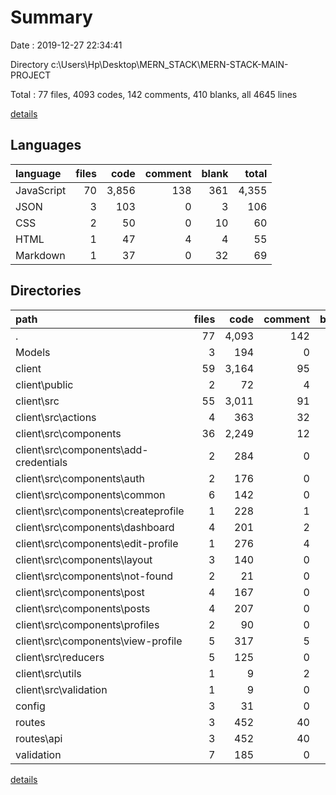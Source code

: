 # Summary

Date : 2019-12-27 22:34:41

Directory c:\Users\Hp\Desktop\MERN_STACK\MERN-STACK-MAIN-PROJECT

Total : 77 files,  4093 codes, 142 comments, 410 blanks, all 4645 lines

[details](details.md)

## Languages
| language | files | code | comment | blank | total |
| :--- | ---: | ---: | ---: | ---: | ---: |
| JavaScript | 70 | 3,856 | 138 | 361 | 4,355 |
| JSON | 3 | 103 | 0 | 3 | 106 |
| CSS | 2 | 50 | 0 | 10 | 60 |
| HTML | 1 | 47 | 4 | 4 | 55 |
| Markdown | 1 | 37 | 0 | 32 | 69 |

## Directories
| path | files | code | comment | blank | total |
| :--- | ---: | ---: | ---: | ---: | ---: |
| . | 77 | 4,093 | 142 | 410 | 4,645 |
| Models | 3 | 194 | 0 | 9 | 203 |
| client | 59 | 3,164 | 95 | 301 | 3,560 |
| client\public | 2 | 72 | 4 | 5 | 81 |
| client\src | 55 | 3,011 | 91 | 263 | 3,365 |
| client\src\actions | 4 | 363 | 32 | 31 | 426 |
| client\src\components | 36 | 2,249 | 12 | 167 | 2,428 |
| client\src\components\add-credentials | 2 | 284 | 0 | 6 | 290 |
| client\src\components\auth | 2 | 176 | 0 | 11 | 187 |
| client\src\components\common | 6 | 142 | 0 | 18 | 160 |
| client\src\components\createprofile | 1 | 228 | 1 | 12 | 241 |
| client\src\components\dashboard | 4 | 201 | 2 | 13 | 216 |
| client\src\components\edit-profile | 1 | 276 | 4 | 16 | 296 |
| client\src\components\layout | 3 | 140 | 0 | 15 | 155 |
| client\src\components\not-found | 2 | 21 | 0 | 6 | 27 |
| client\src\components\post | 4 | 167 | 0 | 19 | 186 |
| client\src\components\posts | 4 | 207 | 0 | 23 | 230 |
| client\src\components\profiles | 2 | 90 | 0 | 7 | 97 |
| client\src\components\view-profile | 5 | 317 | 5 | 21 | 343 |
| client\src\reducers | 5 | 125 | 0 | 12 | 137 |
| client\src\utils | 1 | 9 | 2 | 3 | 14 |
| client\src\validation | 1 | 9 | 0 | 2 | 11 |
| config | 3 | 31 | 0 | 5 | 36 |
| routes | 3 | 452 | 40 | 52 | 544 |
| routes\api | 3 | 452 | 40 | 52 | 544 |
| validation | 7 | 185 | 0 | 34 | 219 |

[details](details.md)